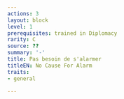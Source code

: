 ```yaml
---
actions: 3
layout: block
level: 1
prerequisites: trained in Diplomacy
rarity: C
source: ??
summary: '-'
title: Pas besoin de s'alarmer
titleEN: No Cause For Alarm
traits:
- general

---
```


